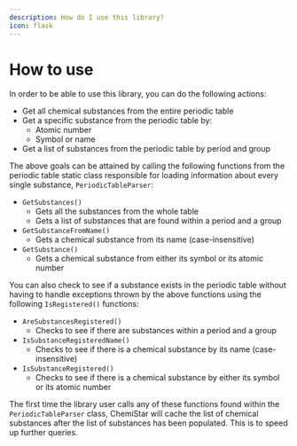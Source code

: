 ```yaml
---
description: How do I use this library?
icon: flask
---
```


# How to use

In order to be able to use this library, you can do the following actions:

* Get all chemical substances from the entire periodic table
* Get a specific substance from the periodic table by:
  * Atomic number
  * Symbol or name
* Get a list of substances from the periodic table by period and group

The above goals can be attained by calling the following functions from the periodic table static class responsible for loading information about every single substance, `PeriodicTableParser`:

* `GetSubstances()`
  * Gets all the substances from the whole table
  * Gets a list of substances that are found within a period and a group
* `GetSubstanceFromName()`
  * Gets a chemical substance from its name (case-insensitive)
* `GetSubstance()`
  * Gets a chemical substance from either its symbol or its atomic number

You can also check to see if a substance exists in the periodic table without having to handle exceptions thrown by the above functions using the following `IsRegistered()` functions:

* `AreSubstancesRegistered()`
  * Checks to see if there are substances within a period and a group
* `IsSubstanceRegisteredName()`
  * Checks to see if there is a chemical substance by its name (case-insensitive)
* `IsSubstanceRegistered()`
  * Checks to see if there is a chemical substance by either its symbol or its atomic number

The first time the library user calls any of these functions found within the `PeriodicTableParser` class, ChemiStar will cache the list of chemical substances after the list of substances has been populated. This is to speed up further queries.
